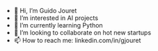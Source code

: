 - 👋 Hi, I’m Guido Jouret
- 👀 I’m interested in AI projects
- 🌱 I’m currently learning Python
- 💞️ I’m looking to collaborate on hot new startups
- 📫 How to reach me: linkedin.com/in/gjouret

<!---
gjouret/gjouret is a ✨ special ✨ repository because its `README.md` (this file) appears on your GitHub profile.
You can click the Preview link to take a look at your changes.
--->

